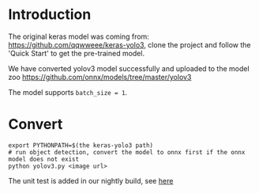 # Introduction 
The original keras model was coming from: <https://github.com/qqwweee/keras-yolo3>, clone the project and follow the 'Quick Start' to get the pre-trained model.

We have converted yolov3 model successfully and uploaded to the model zoo <https://github.com/onnx/models/tree/master/yolov3>

The model supports `batch_size = 1`.

# Convert
```
export PYTHONPATH=$(the keras-yolo3 path)
# run object detection, convert the model to onnx first if the onnx model does not exist
python yolov3.py <image url>
```
The unit test is added in our nightly build, see [here](https://github.com/onnx/keras-onnx/blob/master/applications/nightly_build/test_yolov3.py)